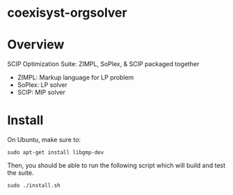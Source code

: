 coexisyst-orgsolver
===================
  
# Overview

SCIP Optimization Suite:  ZIMPL, SoPlex, & SCIP packaged together

* ZIMPL:  Markup language for LP problem  
* SoPlex: LP solver 
* SCIP: MIP solver 

# Install 

On Ubuntu, make sure to:

    sudo apt-get install libgmp-dev

Then, you should be able to run the following script which will build and test the suite.

    sudo ./install.sh


